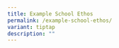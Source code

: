 ```yaml
---
title: Example School Ethos
permalink: /example-school-ethos/
variant: tiptap
description: ""
---
```

